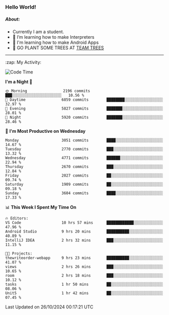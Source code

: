 ### Hello World!

##### About:
- Currently I am a student.
- 🌱 I’m learning how to make Interpreters
- 🌱 I'm learning how to make Android Apps
- 🌱 GO PLANT SOME TREES AT [TEAM TREES](https://teamtrees.org/)

---
  <summary>:zap: My Activity:</summary>
  
<!--START_SECTION:waka-->
![Code Time](http://img.shields.io/badge/Code%20Time-1%2C551%20hrs%2047%20mins-blue)

**I'm a Night 🦉** 

```text
🌞 Morning                2196 commits        ███░░░░░░░░░░░░░░░░░░░░░░   10.56 % 
🌆 Daytime                6859 commits        ████████░░░░░░░░░░░░░░░░░   32.97 % 
🌃 Evening                5827 commits        ███████░░░░░░░░░░░░░░░░░░   28.01 % 
🌙 Night                  5920 commits        ███████░░░░░░░░░░░░░░░░░░   28.46 % 
```
📅 **I'm Most Productive on Wednesday** 

```text
Monday                   3051 commits        ████░░░░░░░░░░░░░░░░░░░░░   14.67 % 
Tuesday                  2770 commits        ███░░░░░░░░░░░░░░░░░░░░░░   13.32 % 
Wednesday                4771 commits        ██████░░░░░░░░░░░░░░░░░░░   22.94 % 
Thursday                 2670 commits        ███░░░░░░░░░░░░░░░░░░░░░░   12.84 % 
Friday                   2027 commits        ██░░░░░░░░░░░░░░░░░░░░░░░   09.74 % 
Saturday                 1909 commits        ██░░░░░░░░░░░░░░░░░░░░░░░   09.18 % 
Sunday                   3604 commits        ████░░░░░░░░░░░░░░░░░░░░░   17.33 % 
```


📊 **This Week I Spent My Time On** 

```text
🔥 Editors: 
VS Code                  10 hrs 57 mins      ████████████░░░░░░░░░░░░░   47.96 % 
Android Studio           9 hrs 20 mins       ██████████░░░░░░░░░░░░░░░   40.89 % 
IntelliJ IDEA            2 hrs 32 mins       ███░░░░░░░░░░░░░░░░░░░░░░   11.15 % 

🐱‍💻 Projects: 
thewriteorder-webapp     9 hrs 23 mins       ██████████░░░░░░░░░░░░░░░   41.07 % 
views                    2 hrs 26 mins       ███░░░░░░░░░░░░░░░░░░░░░░   10.65 % 
room                     2 hrs 18 mins       ███░░░░░░░░░░░░░░░░░░░░░░   10.12 % 
tasks                    1 hr 50 mins        ██░░░░░░░░░░░░░░░░░░░░░░░   08.06 % 
Unit5                    1 hr 42 mins        ██░░░░░░░░░░░░░░░░░░░░░░░   07.45 % 
```


 Last Updated on 26/10/2024 00:17:21 UTC
<!--END_SECTION:waka-->
